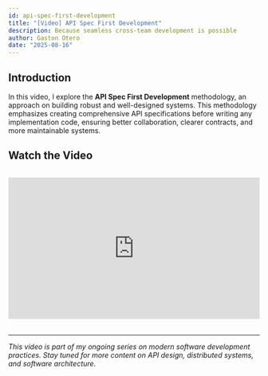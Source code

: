 ```yaml
---
id: api-spec-first-development
title: "[Video] API Spec First Development"
description: Because seamless cross-team development is possible
author: Gaston Otero
date: "2025-08-16"
---
```


## Introduction

In this video, I explore the **API Spec First Development** methodology, an approach on building robust and well-designed systems. This methodology emphasizes creating comprehensive API specifications before writing any implementation code, ensuring better collaboration, clearer contracts, and more maintainable systems.

## Watch the Video

<div style="position: relative; padding-bottom: 56.25%; height: 0; overflow: hidden; max-width: 100%; margin: 2rem 0;">
    <iframe 
        src="https://www.youtube.com/embed/4XGxh08SDJM" 
        style="position: absolute; top: 0; left: 0; width: 100%; height: 100%; border: 0;" 
        allowfullscreen>
    </iframe>
</div>

---

_This video is part of my ongoing series on modern software development practices. Stay tuned for more content on API design, distributed systems, and software architecture._
